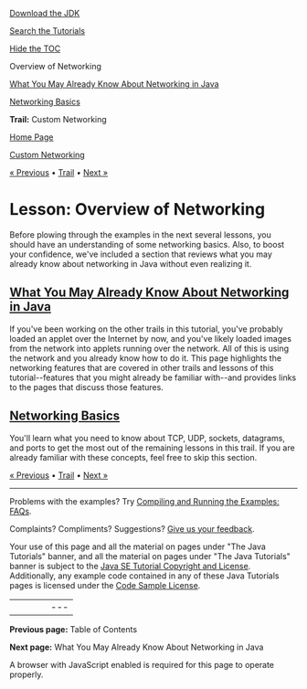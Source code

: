 [Download
the JDK](http://java.sun.com/javase/6/download.jsp)
  
[Search the
Tutorials](../../search.html)
  
[Hide the TOC](javascript:toggleLeft())

Overview of Networking

[What You May Already Know About Networking in Java](alreadyknow.html)

[Networking Basics](networking.html)

**Trail:** Custom Networking

[Home Page](../../index.html)
>
[Custom Networking](../index.html)

[« Previous](../index.html) • [Trail](../TOC.html) • [Next »](alreadyknow.html)

# Lesson: Overview of Networking

Before plowing through the examples in the next several lessons,
you should have an understanding of some networking basics.
Also, to boost your confidence, we've included a section that
reviews what you may already know about networking in Java
without even realizing it.

## [What You May Already Know About Networking in Java](alreadyknow.html)

If you've been working on the other trails in this tutorial,
you've probably loaded an applet over the Internet by now,
and you've likely loaded images from the network into applets
running over the network.
All of this is using the network and you already know how to
do it. This page highlights the networking features that are covered
in other trails and lessons of this tutorial--features that you
might already be familiar with--and provides links to the pages
that discuss those features.

## [Networking Basics](networking.html)

You'll learn what you need to know about TCP, UDP,
sockets, datagrams, and ports to get the most out of the
remaining lessons in this trail. If you are already familiar
with these concepts, feel free to skip this section.

[« Previous](../index.html)
•
[Trail](../TOC.html)
•
[Next »](alreadyknow.html)

---

Problems with the examples? Try [Compiling and Running
the Examples: FAQs](../../information/run-examples.html).
  
Complaints? Compliments? Suggestions? [Give
us your feedback](http://download.oracle.com/javase/feedback.html).

Your use of this page and all the material on pages under "The Java Tutorials" banner,
and all the material on pages under "The Java Tutorials" banner is subject to the [Java SE Tutorial Copyright
and License](../../information/license.html).
Additionally, any example code contained in any of these Java
Tutorials pages is licensed under the
[Code
Sample License](http://developers.sun.com/license/berkeley_license.html).

|  |  |  |  |  |
| --- | --- | --- | --- | --- |
| |  |  | | --- | --- | | duke image | Oracle logo | | [About Oracle](http://www.oracle.com/us/corporate/index.html) | [Oracle Technology Network](http://www.oracle.com/technology/index.html) | [Terms of Service](https://www.samplecode.oracle.com/servlets/CompulsoryClickThrough?type=TermsOfService) | Copyright © 1995, 2011 Oracle and/or its affiliates. All rights reserved. |

**Previous page:** Table of Contents
  
**Next page:** What You May Already Know About Networking in Java




A browser with JavaScript enabled is required for this page to operate properly.
